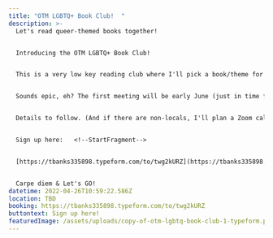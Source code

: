 ```yaml
---
title: "OTM LGBTQ+ Book Club!  "
description: >-
  Let's read queer-themed books together!


  Introducing the OTM LGBTQ+ Book Club!


  This is a very low key reading club where I'll pick a book/theme for the month and whoever wants to join in, please do so. Then, I'll set it a date and time for us all meetup at a local brewery or coffee shop and we'll all chat about the book and drink some tasty beverages. 


  Sounds epic, eh? The first meeting will be early June (just in time for PRIDE MONTH).  


  Details to follow. (And if there are non-locals, I'll plan a Zoom call it there is enough interest) And feel free to give me book suggestions.


  Sign up here:   <!--StartFragment-->


  [https://tbanks335898.typeform.com/to/twg2kURZ](https://tbanks335898.typeform.com/to/twg2kURZ?fbclid=IwAR1aVfCFBrbuJYYzgOKmQTCB_aEMaaN7boCjJZzX3odDkxm8AyPbihedYzo)


  Carpe diem & Let's GO!
datetime: 2022-04-26T10:59:22.586Z
location: TBD
booking: https://tbanks335898.typeform.com/to/twg2kURZ
buttontext: Sign up here!
featuredImage: /assets/uploads/copy-of-otm-lgbtq-book-club-1-typeform.png
---
```

